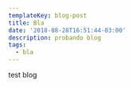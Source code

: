```yaml
---
templateKey: blog-post
title: Bla
date: '2018-08-28T16:51:44-03:00'
description: probando blog
tags:
  - bla
---
```

test blog
